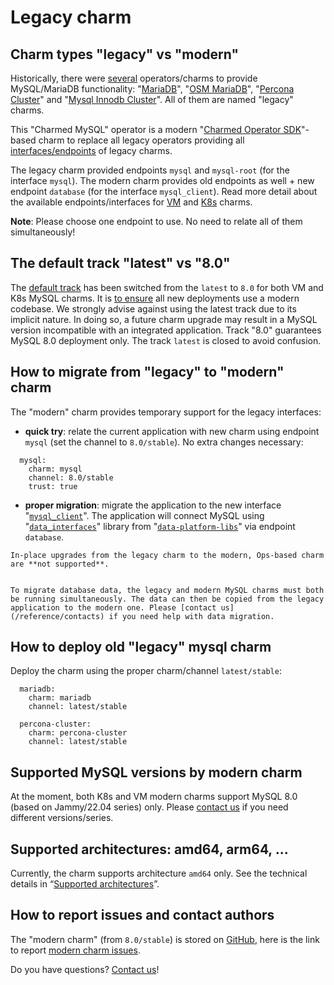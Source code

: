 
# Legacy charm

## Charm types "legacy" vs "modern"

Historically, there were  [several](https://documentation.ubuntu.com/juju/3.6/reference/charm/#by-generation) operators/charms to provide MySQL/MariaDB functionality: "[MariaDB](https://charmhub.io/mariadb)", "[OSM MariaDB](https://charmhub.io/charmed-osm-mariadb-k8s)", "[Percona Cluster](https://charmhub.io/percona-cluster)" and "[Mysql Innodb Cluster](https://charmhub.io/mysql-innodb-cluster)". All of them are named "legacy" charms.

This "Charmed MySQL" operator is a modern "[Charmed Operator SDK](https://juju.is/docs/sdk)"-based charm to replace all legacy operators providing all [interfaces/endpoints](/explanation/interfaces-and-endpoints) of legacy charms.

The legacy charm provided endpoints `mysql` and `mysql-root` (for the interface `mysql`). The modern charm provides old endpoints as well + new endpoint `database` (for the interface `mysql_client`). Read more detail about the available endpoints/interfaces for [VM](https://charmhub.io/mysql/integrations) and [K8s](https://charmhub.io/mysql-k8s/integrations) charms.

**Note**: Please choose one endpoint to use. No need to relate all of them simultaneously!

## The default track "latest" vs "8.0"

The [default track](https://docs.openstack.org/charm-guide/yoga/project/charm-delivery.html) has been switched from the `latest` to `8.0` for both VM and K8s MySQL charms. It is [to ensure](https://discourse.charmhub.io/t/request-switch-default-track-latest-8-0-for-charms-mysql-and-mysql-k8s/9977) all new deployments use a modern codebase. We strongly advise against using the latest track due to its implicit nature. In doing so, a future charm upgrade may result in a MySQL version incompatible with an integrated application. Track "8.0" guarantees MySQL 8.0 deployment only. The track `latest` is closed to avoid confusion.

## How to migrate from "legacy" to "modern" charm

The "modern" charm provides temporary support for the legacy interfaces:

* **quick try**: relate the current application with new charm using endpoint `mysql` (set the channel to `8.0/stable`). No extra changes necessary:

```
  mysql:
    charm: mysql
    channel: 8.0/stable
    trust: true
```

* **proper migration**: migrate the application to the new interface "[`mysql_client`](https://github.com/canonical/charm-relation-interfaces)". The application will connect MySQL using "[`data_interfaces`](https://charmhub.io/data-platform-libs/libraries/data_interfaces)" library from "[`data-platform-libs`](https://github.com/canonical/data-platform-libs/)" via endpoint `database`.

```{caution}
In-place upgrades from the legacy charm to the modern, Ops-based charm are **not supported**.


To migrate database data, the legacy and modern MySQL charms must both be running simultaneously. The data can then be copied from the legacy application to the modern one. Please [contact us](/reference/contacts) if you need help with data migration.
```

## How to deploy old "legacy" mysql charm

Deploy the charm using the proper charm/channel `latest/stable`:

```
  mariadb:
    charm: mariadb
    channel: latest/stable

  percona-cluster:
    charm: percona-cluster
    channel: latest/stable
```

## Supported MySQL versions by modern charm

At the moment, both K8s and VM modern charms support MySQL 8.0 (based on Jammy/22.04 series) only.
Please [contact us](/reference/contacts) if you need different versions/series.

## Supported architectures: amd64, arm64, ...

Currently, the charm supports architecture `amd64` only. See the technical details in “[Supported architectures](/reference/system-requirements)”.

## How to report issues and contact authors

The "modern charm" (from `8.0/stable`) is stored on [GitHub](https://github.com/canonical/mysql-operator), here is the link to report [modern charm issues](https://github.com/canonical/mysql-operator/issues/new/choose).

Do you have questions? [Contact us](/reference/contacts)!

